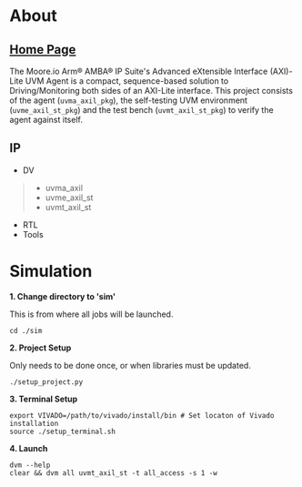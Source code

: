 # About
## [Home Page](https://datum-technology-corporation.github.io/uvma_axil/)
The Moore.io Arm® AMBA® IP Suite's Advanced eXtensible Interface (AXI)-Lite UVM Agent is a compact, sequence-based solution to Driving/Monitoring both sides of an AXI-Lite interface.  This project consists of the agent (`uvma_axil_pkg`), the self-testing UVM environment (`uvme_axil_st_pkg`) and the test bench (`uvmt_axil_st_pkg`) to verify the agent against itself.

## IP
* DV
> * uvma_axil
> * uvme_axil_st
> * uvmt_axil_st
* RTL
* Tools


# Simulation
**1. Change directory to 'sim'**

This is from where all jobs will be launched.
```
cd ./sim
```

**2. Project Setup**

Only needs to be done once, or when libraries must be updated.
```
./setup_project.py
```

**3. Terminal Setup**

```
export VIVADO=/path/to/vivado/install/bin # Set locaton of Vivado installation
source ./setup_terminal.sh
```

**4. Launch**

```
dvm --help
clear && dvm all uvmt_axil_st -t all_access -s 1 -w
```
